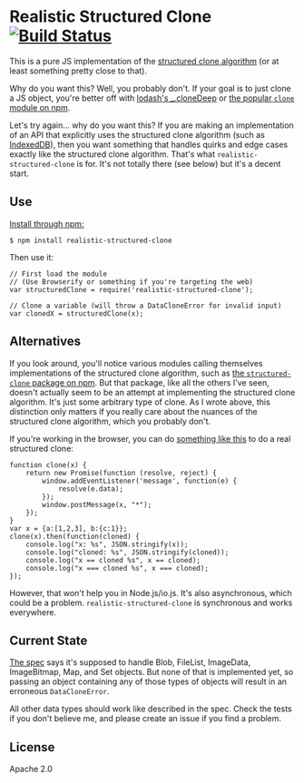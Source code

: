 # Realistic Structured Clone [![Build Status](https://travis-ci.org/dumbmatter/realistic-structured-clone.svg?branch=master)](https://travis-ci.org/dumbmatter/realistic-structured-clone)

This is a pure JS implementation of the [structured clone algorithm](http://www.w3.org/TR/html5/infrastructure.html#internal-structured-cloning-algorithm) (or at least something pretty close to that).

Why do you want this? Well, you probably don't. If your goal is to just clone a JS object, you're better off with [lodash's _.cloneDeep](https://lodash.com/docs#cloneDeep) or [the popular `clone` module on npm](https://www.npmjs.com/package/clone).

Let's try again... why do you want this? If you are making an implementation of an API that explicitly uses the structured clone algorithm (such as [IndexedDB](https://github.com/dumbmatter/fakeIndexedDB)), then you want something that handles quirks and edge cases exactly like the structured clone algorithm. That's what `realistic-structured-clone` is for. It's not totally there (see below) but it's a decent start.

## Use

[Install through npm:](https://www.npmjs.com/package/realistic-structured-clone)

    $ npm install realistic-structured-clone

Then use it:

    // First load the module
    // (Use Browserify or something if you're targeting the web)
    var structuredClone = require('realistic-structured-clone');

    // Clone a variable (will throw a DataCloneError for invalid input)
    var clonedX = structuredClone(x);

## Alternatives

If you look around, you'll notice various modules calling themselves implementations of the structured clone algorithm, such as [the `structured-clone` package on npm](https://www.npmjs.com/package/structured-clone). But that package, like all the others I've seen, doesn't actually seem to be an attempt at implementing the structured clone algorithm. It's just some arbitrary type of clone. As I wrote above, this distinction only matters if you really care about the nuances of the structured clone algorithm, which you probably don't.

If you're working in the browser, you can do [something like this](https://twitter.com/TedMielczarek/status/591315580277391360) to do a real structured clone:

    function clone(x) {
        return new Promise(function (resolve, reject) {
            window.addEventListener('message', function(e) {
                resolve(e.data);
            });
            window.postMessage(x, "*");
        });
    }
    var x = {a:[1,2,3], b:{c:1}};
    clone(x).then(function(cloned) {
        console.log("x: %s", JSON.stringify(x));
        console.log("cloned: %s", JSON.stringify(cloned));
        console.log("x == cloned %s", x == cloned);
        console.log("x === cloned %s", x === cloned);
    });

However, that won't help you in Node.js/io.js. It's also asynchronous, which could be a problem. `realistic-structured-clone` is synchronous and works everywhere.

## Current State

[The spec](http://www.w3.org/html/wg/drafts/html/master/infrastructure.html#internal-structured-cloning-algorithm) says it's supposed to handle Blob, FileList, ImageData, ImageBitmap, Map, and Set objects. But none of that is implemented yet, so passing an object containing any of those types of objects will result in an erroneous `DataCloneError`.

All other data types should work like described in the spec. Check the tests if you don't believe me, and please create an issue if you find a problem.

## License

Apache 2.0

